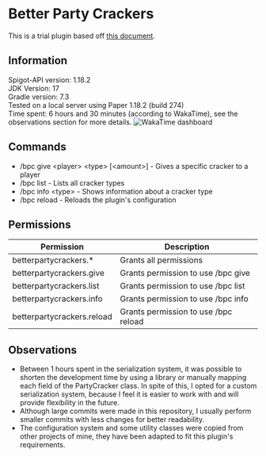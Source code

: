 # Better Party Crackers
This is a trial plugin based off [this document](https://docs.google.com/document/d/1aJMZBo-iByt0O6xmcxGsi-_NlN1uG5jYzN4zBVtU5hc/edit).

## Information
Spigot-API version: 1.18.2<br>
JDK Version: 17<br>
Gradle version: 7.3<br>
Tested on a local server using Paper 1.18.2 (build 274)<br>
Time spent: 6 hours and 30 minutes (according to WakaTime), see the observations section for more details.
![WakaTime dashboard](https://i.imgur.com/loU0Gxe.png)


## Commands
- /bpc give &lt;player&gt; &lt;type&gt; [&lt;amount&gt;] - Gives a specific cracker to a player
- /bpc list - Lists all cracker types
- /bpc info &lt;type&gt; - Shows information about a cracker type
- /bpc reload - Reloads the plugin's configuration

## Permissions
| Permission                 | Description                          |
|----------------------------|--------------------------------------|
| betterpartycrackers.*      | Grants all permissions               |
| betterpartycrackers.give   | Grants permission to use /bpc give   |
| betterpartycrackers.list   | Grants permission to use /bpc list   |
| betterpartycrackers.info   | Grants permission to use /bpc info   |
| betterpartycrackers.reload | Grants permission to use /bpc reload |


## Observations
- Between 1 hours spent in the serialization system, it was possible to shorten the development time by
using a library or manually mapping each field of the PartyCracker class. In spite of this, I opted
for a custom serialization system, because I feel it is easier to work with and will provide
flexibility in the future.
- Although large commits were made in this repository, I usually perform smaller commits with less changes
for better readability.
- The configuration system and some utility classes were copied from other projects of mine, they have
been adapted to fit this plugin's requirements.
